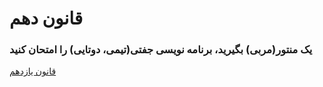 # قانون دهم

### یک منتور(مربی) بگیرید، برنامه نویسی جفتی(تیمی، دوتایی) را امتحان کنید

[قانون یازدهم](https://github.com/mohsn-mirzaei/LearnToCode/blob/main/%D9%82%D9%88%D8%A7%D9%86%DB%8C%D9%86/11-%D9%82%D8%A7%D9%86%D9%88%D9%86%E2%80%8C%DB%8C%D8%A7%D8%B2%D8%AF%D9%85.md)
